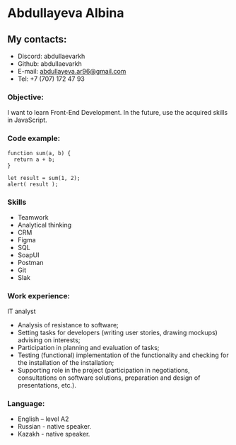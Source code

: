 # Abdullayeva Albina
## My contacts:
*	Discord: abdullaevarkh
*	Github: abdullaevarkh
*	E-mail: abdullayeva.ar96@gmail.com
*	Tel: +7 (707) 172 47 93
### Objective:
I want to learn Front-End Development. In the future, use the acquired skills in JavaScript.
### Code example:
```
function sum(a, b) {
  return a + b;
}

let result = sum(1, 2);
alert( result );
```
### Skills
 
*	Teamwork
*	Analytical thinking
*	CRM
*	Figma
*	SQL
*	SoapUI
*	Postman
*   Git
*   Slak

### Work experience:

IT analyst
* Analysis of resistance to software;
* Setting tasks for developers (writing user stories, drawing mockups) advising on interests;
* Participation in planning and evaluation of tasks;
* Testing (functional) implementation of the functionality and checking for the installation of the installation;
* Supporting role in the project (participation in negotiations, consultations on software solutions, preparation and design of presentations, etc.).

### Language:

* English – level A2
* Russian - native speaker.
* Kazakh - native speaker.


